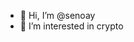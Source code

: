 - 👋 Hi, I’m @senoay
- 👀 I’m interested in crypto

<!---
senoay/senoay is a ✨ special ✨ repository because its `README.md` (this file) appears on your GitHub profile.
You can click the Preview link to take a look at your changes.
--->

